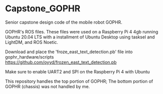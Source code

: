 # Capstone_GOPHR
Senior capstone design code of the mobile robot GOPHR.

GOPHR's ROS files. These files were used on a Raspberry Pi 4 4gb running Ubuntu 20.04 LTS with a installment of Ubuntu Desktop using tasksel and LightDM, and ROS Noetic.

Download and place the 'froze_east_text_detection.pb' file into gophr_hardware/scripts
https://github.com/oyyd/frozen_east_text_detection.pb

Make sure to enable UART2 and SPI on the Raspberry Pi 4 with Ubuntu

This repository handles the top portion of GOPHR; The bottom portion of GOPHR (chassis) was not handled by me.
